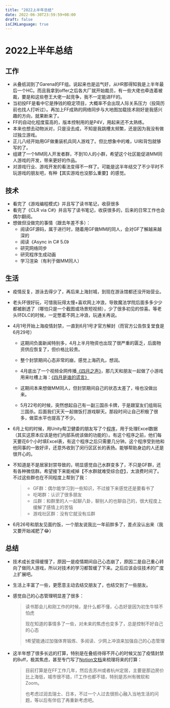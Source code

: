 ```yaml
---
title: "2022上半年总结"
date: 2022-06-30T23:59:59+08:00
draft: false
isCJKLanguage: true
---
```


# 2022上半年总结

## 工作

- 从叠纸润到了Garena的FF组。说起来也是运气好，从HR那得知我是上半年最后一个HC。而且我拿到offer之后各大厂就开始裁员，有一些大佬也牵连着被裁，要是和这些卷王大佬一起竞争，我不一定能进FF的。
- 当初投FF是看中它是挣钱的稳定项目，大概率不会出现人际关系压力（投简历前也找人打听过）。再加上FF成熟的网络同步与大地图加载技术刚好是我感兴趣的方向，就果断来了。
- FF的自动化程度蛮高的，版本控制用的是P4V，用起来还不太熟练。
- 本来也想去动物派对，只是没去成，不知是我跳槽太频繁，还是因为我没有做过独立游戏。
- 正儿八经开始用GF做重装机兵同人游戏了。但比想象中的难，UI和背包就够写的了。
- 组建了一个MM同人开发者群，不到10人的小群，希望这个社区能促进MM同人游戏的开发，带来更好的作品。
- 对游戏行业、游戏开发的看法变得不一样了。可能是这半年结交了不少平时不玩游戏的朋友吧，有种【其实游戏也没那么重要】的感觉。

## 技术

- 看完了《游戏编程模式》并且写了读书笔记，收获很多
- 看完了《CLR via C#》并且写了读书笔记，收获很多的，后来的日常工作也会偶尔翻阅。
- 想做但没做完的事情（跟去年差不多）：
  - 阅读GF源码，属于进行时，随着用GF做MM的同人，会对GF了解越来越深的
  - 阅读《Async in C# 5.0》
  - 研究网络同步
  - 研究程序生成动画
  - 学习渲染（有利于做MM同人）

## 生活

- 疫情反复，游泳去得少了，再后来上海封城，到现在游泳馆都还没开始营业。

- 老头环很好玩，可惜我玩得太慢+喜欢网上冲浪，导致魔法学院后面多多少少都被剧透了（哪怕只是一个截图或场景短视频），少了很多初见的惊喜。等老头环DLC的时候，一定憋着不网上冲浪，玩通关再说。

- 4月1号开始上海疫情封禁，一直到6月1号才官方解封（而官方公告恢复堂食是6月29号）

  - 这期间负面新闻特别多，4月上半月物资也出现了很严重的匮乏，后面物资供应恢复了，但价格比较贵。
  - 整个封禁期间心态非常的崩，感觉上海药丸，想润。
  - 4月底出了一个视频全网传播[《四月之声》](https://www.youtube.com/watch?v=mBdOXwdBn5s)，那几天和朋友一起做了小游戏用来吐槽上海：[《四月是谁的谎言》](https://github.com/lightjiao/April)

  - 这期间本来想做MM同人，但封禁期间自己的状态太差了，啥也没做出来。
  - 5月22号的时候，突然想起自己有一副三国杀卡牌，于是跟室友们组局玩三国杀。后面我们天天一起做饭打游戏聊天。那段时间让自己积极了很多，做菜水平也提高了不少。

- 6月上旬的时候，用Unity帮卫健委的朋友写了个[程序](https://github.com/lightjiao/HeSuanJianCeDataHandle)，用于处理Excel数据（其实这原本应该是他们内部系统该做的功能的）。有这个程序之前，他们每天要花6个小时填Excel表，有这个程序之后只需要几分钟。这个程序受到他和他同事的一致好评，还意外收到了闵行区区长的表扬。能够帮助身边的人还是很开心的。

- 不知道是不是居家封禁导致的，明显感觉自己水群变多了，不只是GF群，还有各种微信群。希望接下来能戒掉【不水群就难受综合症】，太浪费时间了。不过这些群也在不同程度上帮到了我：

  > - GF群：偶尔能学习到一些知识，不过接下来感觉还是要看书了
  >- 吃喝群：认识了很多朋友
  > - 瓜群：和群里的人一起聊八卦，聊别人的也聊自己的，很大程度上缓解了感情上的苦恼
  > - 游戏社区群：没有它就没有瓜群

- 6月26号和朋友见面约饭，一个朋友说我比一年前胖多了，差点没认出来（我又要开始减肥了😂）

## 总结

- 技术成长变得缓慢了，原因一是疫情期间自己心态崩了，原因二是自己重心转向了做同人游戏，所以对技术的学习都暂缓了下来。之后应该会往技术的广度上扩展吧。

- 生活上丰富了一些，更愿意主动去结交朋友了，也结交到了一些朋友。

- 感觉自己的心态管理明显差了很多：

  > 读书那会儿和刚工作的时候，是什么都不懂，心态好是因为初生牛犊不怕虎
  >
  > 现在知道的事情多了一些，对未来的焦虑也变多了，总是控制不好自己的心态
  >
  > ❗希望能通过加强体育锻炼、多阅读、少网上冲浪来加强自己的心态管理

- 这半年想了很多长远的打算，特别是在叠纸待得不开心的时候又加了疫情封禁的Buff，极其焦虑，甚至专门写了[Notion文档](https://www.notion.so/ae6bb8976f664b23948e67d8c192b130)来梳理将来的打算：

  > 目前打算是在FF工作几年，然后去苏州或者杭州定居，主要是那边房价比上海低，城市很不错，IT工作也都不错，特别是苏州有微软和Zoom。
  >
  > 也考虑过润去瑞士、日本，不过一个人过去很担心融入当地生活的问题，等以后有伴侣了再重新考虑吧。
  
  
  
  
  
  
